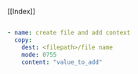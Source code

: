 [[Index]] 



```yaml

- name: create file and add context
  copy:
    dest: <filepath>/file name
    mode: 0755
    content: "value_to_add"


```
